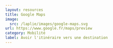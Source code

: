```yaml
---
layout: resources
title: Google Maps
image:
  src: /laplie/images/google-maps.svg
url: https://www.google.fr/maps/preview
category: Mobilité
label: Avoir l'itinéraire vers une destination
---
```

